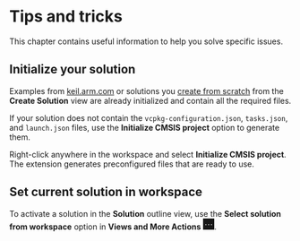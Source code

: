 # Tips and tricks

This chapter contains useful information to help you solve specific issues.

## Initialize your solution

Examples from [keil.arm.com](https://keil.arm.com) or solutions you [create from scratch](./create_app.md) from the
**Create Solution** view are already initialized and contain all the required files.

If your solution does not contain the `vcpkg-configuration.json`, `tasks.json`, and `launch.json` files, use the
**Initialize CMSIS project** option to generate them.

Right-click anywhere in the workspace and select **Initialize CMSIS project**. The extension generates preconfigured files
that are ready to use.

## Set current solution in workspace

To activate a solution in the **Solution** outline view, use the **Select solution from workspace** option in
**Views and More Actions** ![Views and More Actions icon](./images/more-actions-icon.png).
